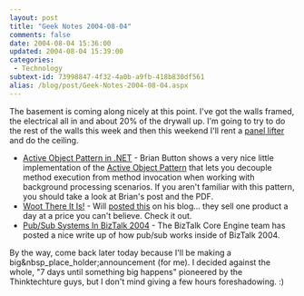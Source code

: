 ```yaml
---
layout: post
title: "Geek Notes 2004-08-04"
comments: false
date: 2004-08-04 15:36:00
updated: 2004-08-04 15:39:00
categories:
 - Technology
subtext-id: 73998847-4f32-4a0b-a9fb-418b830df561
alias: /blog/post/Geek-Notes-2004-08-04.aspx
---
```



The basement is coming along nicely at this point. I've got the walls framed, the electrical all in and about 20% of the drywall up. I'm going to try to do the rest of the walls this week and then this weekend I'll rent a [panel lifter](http://www.fantastictools.com/pages/telpro_drywall_lifter.htm#telpro%20panel_lift) and do the ceiling.

  * [Active Object Pattern in .NET](http://oneagilecoder.blogspot.com/2004/07/present-i-promised.html) - Brian Button shows a very nice little implementation of the [Active Object Pattern](http://www.cs.wustl.edu/~schmidt/PDF/Act-Obj.pdf) that lets you decouple method execution from method invocation when working with background processing scenarios. If you aren't familiar with this pattern, you should take a look at Brian's post and the PDF.
  * [Woot There It Is!](http://www.woot.com/) - Will [posted this](http://iamwill.com/admin/wp/index.php?p=210) on his blog... they sell one product a day at a price you can't believe. Check it out.
  * [Pub/Sub Systems In BizTalk 2004](http://blogs.msdn.com/biztalk_core_engine/archive/2004/07/22/191888.aspx) - The BizTalk Core Engine team has posted a nice write up of how pub/sub works inside of BizTalk 2004.

By the way, come back later today because I'll be making a big&nbsp_place_holder;announcement (for me). I decided against the whole, "7 days until something big happens" pioneered by the Thinktechture guys, but I don't mind giving a few hours foreshadowing. :)
